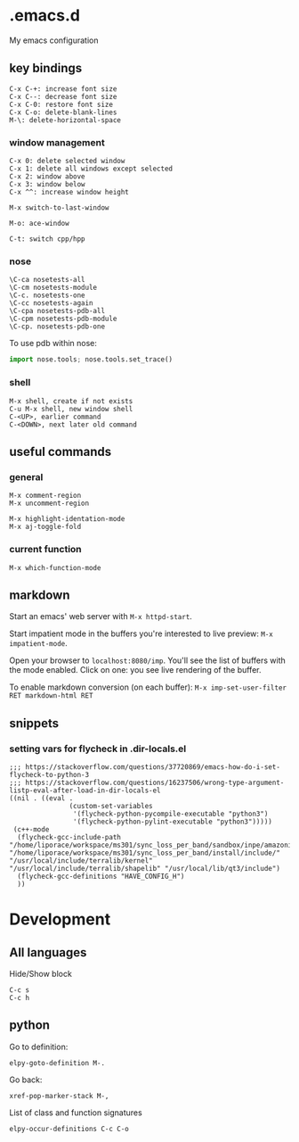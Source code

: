 # .emacs.d

My emacs configuration

## key bindings

```
C-x C-+: increase font size
C-x C--: decrease font size
C-x C-0: restore font size
C-x C-o: delete-blank-lines
M-\: delete-horizontal-space
```

### window management

```
C-x 0: delete selected window
C-x 1: delete all windows except selected
C-x 2: window above
C-x 3: window below
C-x ^^: increase window height
```

```
M-x switch-to-last-window
```

```
M-o: ace-window
```

```
C-t: switch cpp/hpp
```

### nose

```
\C-ca nosetests-all
\C-cm nosetests-module
\C-c. nosetests-one
\C-cc nosetests-again
\C-cpa nosetests-pdb-all
\C-cpm nosetests-pdb-module
\C-cp. nosetests-pdb-one
```

To use pdb within nose:
```python
import nose.tools; nose.tools.set_trace()
```

### shell

```
M-x shell, create if not exists
C-u M-x shell, new window shell
C-<UP>, earlier command
C-<DOWN>, next later old command
```

## useful commands

### general

```
M-x comment-region
M-x uncomment-region
```

```
M-x highlight-identation-mode
M-x aj-toggle-fold
```

### current function

```
M-x which-function-mode
```

## markdown

Start an emacs' web server with `M-x httpd-start`.

Start impatient mode in the buffers you're interested to live preview: `M-x impatient-mode`.

Open your browser to `localhost:8080/imp`. You'll see the list of buffers with the mode enabled. Click on one: you see live rendering of the buffer.

To enable markdown conversion (on each buffer): `M-x imp-set-user-filter RET markdown-html RET`

## snippets

### setting vars for flycheck in .dir-locals.el

```
;;; https://stackoverflow.com/questions/37720869/emacs-how-do-i-set-flycheck-to-python-3
;;; https://stackoverflow.com/questions/16237506/wrong-type-argument-listp-eval-after-load-in-dir-locals-el
((nil . ((eval .
               (custom-set-variables
                '(flycheck-python-pycompile-executable "python3")
                '(flycheck-python-pylint-executable "python3")))))
 (c++-mode
  (flycheck-gcc-include-path "/home/liporace/workspace/ms301/sync_loss_per_band/sandbox/inpe/amazonia" "/home/liporace/workspace/ms301/sync_loss_per_band/install/include/" "/usr/local/include/terralib/kernel" "/usr/local/include/terralib/shapelib" "/usr/local/lib/qt3/include")
  (flycheck-gcc-definitions "HAVE_CONFIG_H")
  ))
```

# Development

## All languages

Hide/Show block
```
C-c s
C-c h
```

## python

Go to definition:
```
elpy-goto-definition M-.
```

Go back:
```
xref-pop-marker-stack M-,
```

List of class and function signatures
```
elpy-occur-definitions C-c C-o

```
